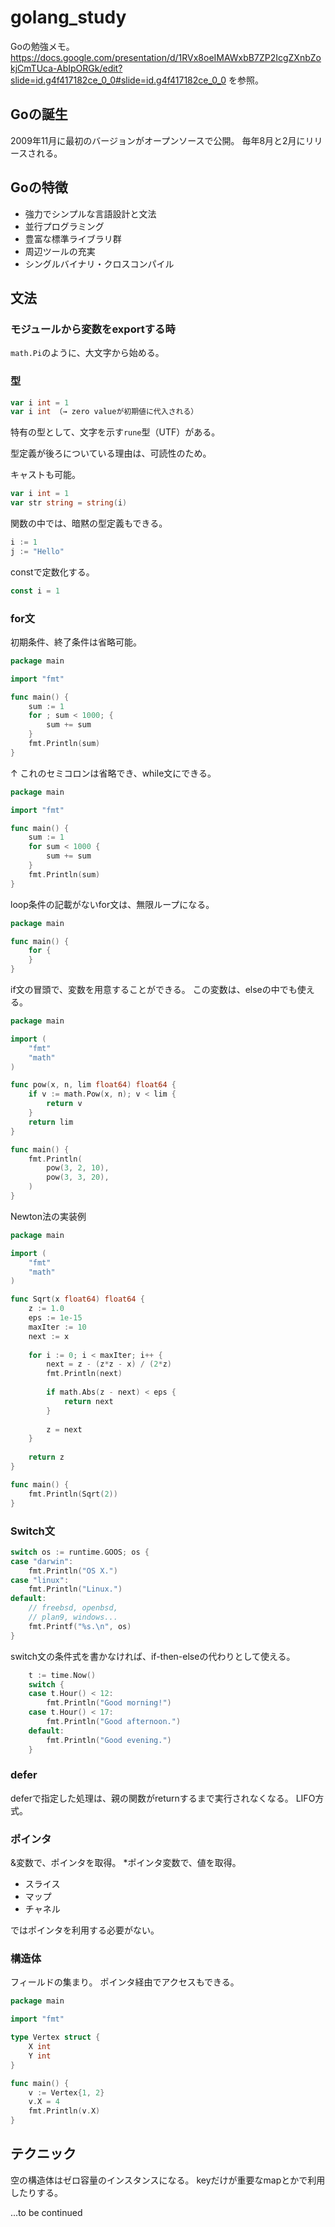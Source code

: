 # golang_study

Goの勉強メモ。
https://docs.google.com/presentation/d/1RVx8oeIMAWxbB7ZP2IcgZXnbZokjCmTUca-AbIpORGk/edit?slide=id.g4f417182ce_0_0#slide=id.g4f417182ce_0_0
を参照。

## Goの誕生

2009年11月に最初のバージョンがオープンソースで公開。
毎年8月と2月にリリースされる。

## Goの特徴

- 強力でシンプルな言語設計と文法
- 並行プログラミング
- 豊富な標準ライブラリ群
- 周辺ツールの充実
- シングルバイナリ・クロスコンパイル

## 文法

### モジュールから変数をexportする時

`math.Pi`のように、大文字から始める。

### 型

```go
var i int = 1
var i int （→ zero valueが初期値に代入される）
```

特有の型として、文字を示す`rune`型（UTF）がある。

型定義が後ろについている理由は、可読性のため。

キャストも可能。
```go
var i int = 1
var str string = string(i)
```

関数の中では、暗黙の型定義もできる。

```go
i := 1
j := "Hello"
```

constで定数化する。

```go
const i = 1
```

### for文

初期条件、終了条件は省略可能。

```go
package main

import "fmt"

func main() {
	sum := 1
	for ; sum < 1000; {
		sum += sum
	}
	fmt.Println(sum)
}

```

↑ これのセミコロンは省略でき、while文にできる。

```go
package main

import "fmt"

func main() {
	sum := 1
	for sum < 1000 {
		sum += sum
	}
	fmt.Println(sum)
}
```

loop条件の記載がないfor文は、無限ループになる。

```go
package main

func main() {
	for {
	}
}
```

if文の冒頭で、変数を用意することができる。
この変数は、elseの中でも使える。

```go
package main

import (
	"fmt"
	"math"
)

func pow(x, n, lim float64) float64 {
	if v := math.Pow(x, n); v < lim {
		return v
	}
	return lim
}

func main() {
	fmt.Println(
		pow(3, 2, 10),
		pow(3, 3, 20),
	)
}
```

Newton法の実装例
```go
package main

import (
	"fmt"
	"math"
)

func Sqrt(x float64) float64 {
	z := 1.0
	eps := 1e-15
	maxIter := 10
	next := x
	
	for i := 0; i < maxIter; i++ {
		next = z - (z*z - x) / (2*z)
		fmt.Println(next)
		
		if math.Abs(z - next) < eps {
			return next
		}
		
		z = next
	}
	
	return z
}

func main() {
	fmt.Println(Sqrt(2))
}

```

### Switch文

```go
switch os := runtime.GOOS; os {
case "darwin":
    fmt.Println("OS X.")
case "linux":
    fmt.Println("Linux.")
default:
    // freebsd, openbsd,
    // plan9, windows...
    fmt.Printf("%s.\n", os)
}
```

switch文の条件式を書かなければ、if-then-elseの代わりとして使える。
```go
	t := time.Now()
	switch {
	case t.Hour() < 12:
		fmt.Println("Good morning!")
	case t.Hour() < 17:
		fmt.Println("Good afternoon.")
	default:
		fmt.Println("Good evening.")
	}
```

### defer

deferで指定した処理は、親の関数がreturnするまで実行されなくなる。
LIFO方式。

### ポインタ

&変数で、ポインタを取得。
*ポインタ変数で、値を取得。

- スライス
- マップ
- チャネル

ではポインタを利用する必要がない。

### 構造体

フィールドの集まり。
ポインタ経由でアクセスもできる。

```go
package main

import "fmt"

type Vertex struct {
	X int
	Y int
}

func main() {
	v := Vertex{1, 2}
	v.X = 4
	fmt.Println(v.X)
}

```

## テクニック

空の構造体はゼロ容量のインスタンスになる。
keyだけが重要なmapとかで利用したりする。

...to be continued
